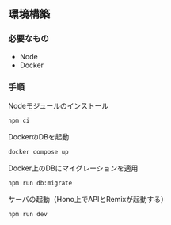 ## 環境構築

### 必要なもの

- Node
- Docker

### 手順

Nodeモジュールのインストール

```sh
npm ci
```

DockerのDBを起動

```sh
docker compose up
```

Docker上のDBにマイグレーションを適用

```sh
npm run db:migrate
```

サーバの起動（Hono上でAPIとRemixが起動する）

```sh
npm run dev
```
